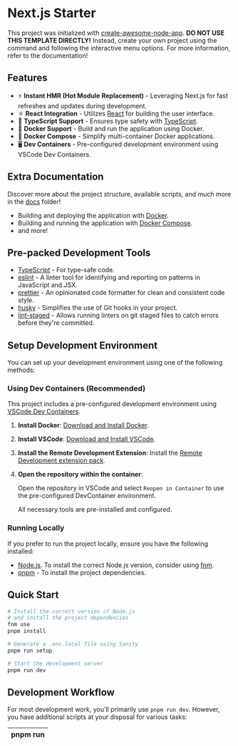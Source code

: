 # Next.js Starter

This project was initialized with [create-awesome-node-app](https://www.npmjs.com/package/create-awesome-node-app). **DO NOT USE THIS TEMPLATE DIRECTLY!** Instead, create your own project using the command and following the interactive menu options. For more information, refer to the documentation!

## Features

- ⚡️ **Instant HMR (Hot Module Replacement)** - Leveraging Next.js for fast refreshes and updates during development.
- ⚛ **React Integration** - Utilizes [React](https://reactjs.org/) for building the user interface.
- 🦾 **TypeScript Support** - Ensures type safety with [TypeScript](https://www.typescriptlang.org/).
- 🐳 **Docker Support** - Build and run the application using Docker.
- 🐙 **Docker Compose** - Simplify multi-container Docker applications.
- 🖥️ **Dev Containers** - Pre-configured development environment using VSCode Dev Containers.

## Extra Documentation

Discover more about the project structure, available scripts, and much more in the [docs](./docs) folder!

- Building and deploying the application with [Docker](./docs/DOCKER.md).
- Building and running the application with [Docker Compose](./docs/DOCKER_COMPOSE.md).
- and more!

## Pre-packed Development Tools

- [TypeScript](https://www.typescriptlang.org/) - For type-safe code.
- [eslint](https://eslint.org/) - A linter tool for identifying and reporting on patterns in JavaScript and JSX.
- [prettier](https://prettier.io/) - An opinionated code formatter for clean and consistent code style.
- [husky](https://www.npmjs.com/package/husky) - Simplifies the use of Git hooks in your project.
- [lint-staged](https://www.npmjs.com/package/lint-staged) - Allows running linters on git staged files to catch errors before they're committed.

## Setup Development Environment

You can set up your development environment using one of the following methods:

### Using Dev Containers (Recommended)

This project includes a pre-configured development environment using [VSCode Dev Containers](https://code.visualstudio.com/docs/remote/containers).

1. **Install Docker**: [Download and Install Docker](https://www.docker.com/).
2. **Install VSCode**: [Download and Install VSCode](https://code.visualstudio.com/).
3. **Install the Remote Development Extension**: Install the [Remote Development extension pack](https://marketplace.visualstudio.com/items?itemName=ms-vscode-remote.vscode-remote-extensionpack).
4. **Open the repository within the container**:

   Open the repository in VSCode and select `Reopen in Container` to use the pre-configured DevContainer environment.

   All necessary tools are pre-installed and configured.

### Running Locally

If you prefer to run the project locally, ensure you have the following installed:

- [Node.js](https://nodejs.org/). To install the correct Node.js version, consider using [fnm](https://github.com/Schniz/fnm).
- [pnpm](https://pnpm.io/) - To install the project dependencies.

## Quick Start

```sh
# Install the correct version of Node.js
# and install the project dependencies
fnm use
pnpm install

# Generate a .env.local file using Sanity
pnpm run setup

# Start the development server
pnpm run dev
```

## Development Workflow

For most development work, you'll primarily use `pnpm run dev`. However, you have additional scripts at your disposal for various tasks:

| pnpm run <script>  | Description                                                                                         |
| ------------------ | --------------------------------------------------------------------------------------------------- |
| `npm run dev`      | Starts the local development server for building and previewing your application.                   |
| `npm run format`   | Formats the codebase using [Prettier](https://prettier.io/) to ensure consistent code styling.      |
| `npm run lint`     | Runs linting on the codebase to identify and report on patterns with [eslint](https://eslint.org/). |
| `npm run lint:fix` | Automatically fixes linting errors in the codebase where possible.                                  |

## Production

Scripts for preparing and viewing the production version:

| pnpm run <script> | Description                                                                                  |
| ----------------- | -------------------------------------------------------------------------------------------- |
| `npm run start`   | Serves your application using the production setup, ensuring it's ready for deployment.      |
| `npm run build`   | Compiles the application into the `dist/` directory, preparing it for production deployment. |
